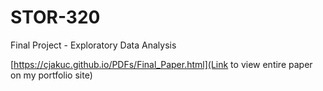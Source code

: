 # STOR-320
Final Project - Exploratory Data Analysis

[https://cjakuc.github.io/PDFs/Final_Paper.html](Link to view entire paper on my portfolio site)
